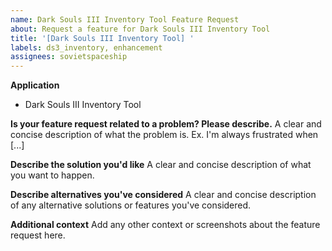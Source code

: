 ```yaml
---
name: Dark Souls III Inventory Tool Feature Request
about: Request a feature for Dark Souls III Inventory Tool
title: '[Dark Souls III Inventory Tool] '
labels: ds3_inventory, enhancement
assignees: sovietspaceship
---
```


**Application**

-   Dark Souls III Inventory Tool

**Is your feature request related to a problem? Please describe.**
A clear and concise description of what the problem is. Ex. I'm always frustrated when [...]

**Describe the solution you'd like**
A clear and concise description of what you want to happen.

**Describe alternatives you've considered**
A clear and concise description of any alternative solutions or features you've considered.

**Additional context**
Add any other context or screenshots about the feature request here.
